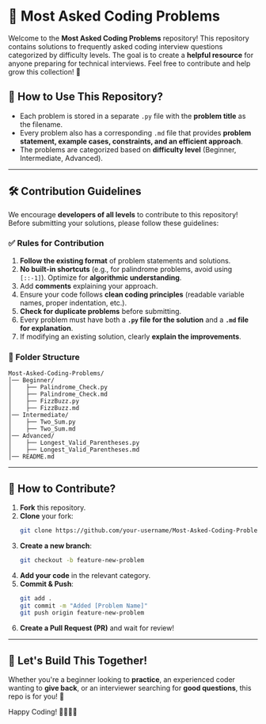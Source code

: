# 🚀 Most Asked Coding Problems

Welcome to the **Most Asked Coding Problems** repository! This repository contains solutions to frequently asked coding interview questions categorized by difficulty levels. The goal is to create a **helpful resource** for anyone preparing for technical interviews. Feel free to contribute and help grow this collection! 🎯

## 📌 How to Use This Repository?
- Each problem is stored in a separate `.py` file with the **problem title** as the filename.
- Every problem also has a corresponding `.md` file that provides **problem statement, example cases, constraints, and an efficient approach**.
- The problems are categorized based on **difficulty level** (Beginner, Intermediate, Advanced).

---

## 🛠 Contribution Guidelines
We encourage **developers of all levels** to contribute to this repository! Before submitting your solutions, please follow these guidelines:

### ✅ Rules for Contribution
1. **Follow the existing format** of problem statements and solutions.
2. **No built-in shortcuts** (e.g., for palindrome problems, avoid using `[::-1]`). Optimize for **algorithmic understanding**.
3. Add **comments** explaining your approach.
4. Ensure your code follows **clean coding principles** (readable variable names, proper indentation, etc.).
5. **Check for duplicate problems** before submitting.
6. Every problem must have both a **`.py` file for the solution** and a **`.md` file for explanation**.
7. If modifying an existing solution, clearly **explain the improvements**.

### 📂 Folder Structure
```
Most-Asked-Coding-Problems/
│── Beginner/
│    ├── Palindrome_Check.py
│    ├── Palindrome_Check.md
│    ├── FizzBuzz.py
│    ├── FizzBuzz.md
│── Intermediate/
│    ├── Two_Sum.py
│    ├── Two_Sum.md
│── Advanced/
│    ├── Longest_Valid_Parentheses.py
│    ├── Longest_Valid_Parentheses.md
│── README.md
```

---

## 📝 How to Contribute?
1. **Fork** this repository.
2. **Clone** your fork:
   ```bash
   git clone https://github.com/your-username/Most-Asked-Coding-Problems.git
   ```
3. **Create a new branch**:
   ```bash
   git checkout -b feature-new-problem
   ```
4. **Add your code** in the relevant category.
5. **Commit & Push**:
   ```bash
   git add .
   git commit -m "Added [Problem Name]"
   git push origin feature-new-problem
   ```
6. **Create a Pull Request (PR)** and wait for review!

---

## 🎯 Let's Build This Together!
Whether you're a beginner looking to **practice**, an experienced coder wanting to **give back**, or an interviewer searching for **good questions**, this repo is for you! 🚀

Happy Coding! 👨‍💻👩‍💻
